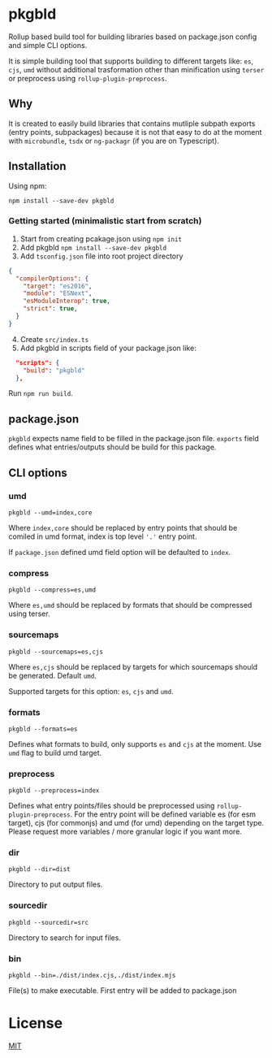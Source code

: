 # pkgbld

Rollup based build tool for building libraries based on package.json config and simple CLI options.

It is simple building tool that supports building to different targets like: `es`, `cjs`, `umd` without additional trasformation other than minification using `terser` or preprocess using `rollup-plugin-preprocess`.

## Why

It is created to easily build libraries that contains mutliple subpath exports (entry points, subpackages) because it is not that easy to do at the moment with `microbundle`, `tsdx` or `ng-packagr` (if you are on Typescript).

## Installation

Using npm:
```
npm install --save-dev pkgbld
```

### Getting started (minimalistic start from scratch)

1. Start from creating pcakage.json using `npm init`
2. Add pkgbld `npm install --save-dev pkgbld`
3. Add `tsconfig.json` file into root project directory
```json
{
  "compilerOptions": {
    "target": "es2016",
    "module": "ESNext",
    "esModuleInterop": true,
    "strict": true,
  }
}

```
4. Create `src/index.ts`
5. Add pkgbld in scripts field of your package.json like:
```json
  "scripts": {
    "build": "pkgbld"
  },
```

Run `npm run build`.

## package.json

`pkgbld` expects name field to be filled in the package.json file. `exports` field defines what entries/outputs should be build for this package.

## CLI options

### umd

```
pkgbld --umd=index,core
```

Where `index,core` should be replaced by entry points that should be comiled in umd format, index is top level `'.'` entry point.

If `package.json` defined umd field option will be defaulted to `index`.

### compress

```
pkgbld --compress=es,umd
```

Where `es,umd` should be replaced by formats that should be compressed using terser.

### sourcemaps

```
pkgbld --sourcemaps=es,cjs
```

Where `es,cjs` should be replaced by targets for which sourcemaps should be generated. Default `umd`.

Supported targets for this option: `es`, `cjs` and `umd`.

### formats

```
pkgbld --formats=es
```

Defines what formats to build, only supports `es` and `cjs` at the moment. Use `umd` flag to build umd target.

### preprocess

```
pkgbld --preprocess=index
```

Defines what entry points/files should be preprocessed using `rollup-plugin-preprocess`. For the entry point will be defined variable es (for esm target), cjs (for commonjs) and umd (for umd) depending on the target type. Please request more variables / more granular logic if you want more.

### dir

```
pkgbld --dir=dist
```

Directory to put output files.

### sourcedir

```
pkgbld --sourcedir=src
```

Directory to search for input files.

### bin

```
pkgbld --bin=./dist/index.cjs,./dist/index.mjs
```

File(s) to make executable. First entry will be added to package.json

# License

[MIT](./LICENSE)

